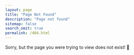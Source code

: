 ```yaml
---
layout: page
title: "Page Not Found"
description: "Page not found"
sitemap: false
search_omit: true
permalink: /404.html
---
```


Sorry, but the page you were trying to view does not exist! :see_no_evil:
